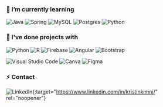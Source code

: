 <!-- ### Hi there 👋 -->

### 🌱 I’m currently learning 
![Java](https://img.shields.io/badge/java-%23ED8B00.svg?style=for-the-badge&logo=java&logoColor=white)
![Spring](https://img.shields.io/badge/spring-%236DB33F.svg?style=for-the-badge&logo=spring&logoColor=white)
![MySQL](https://img.shields.io/badge/mysql-%2300f.svg?style=for-the-badge&logo=mysql&logoColor=white)
![Postgres](https://img.shields.io/badge/postgres-%23316192.svg?style=for-the-badge&logo=postgresql&logoColor=white)
![Python](https://img.shields.io/badge/python-3670A0?style=for-the-badge&logo=python&logoColor=ffdd54)

### 🔭 I've done projects with
![Python](https://img.shields.io/badge/python-3670A0?style=for-the-badge&logo=python&logoColor=ffdd54)
![R](https://img.shields.io/badge/r-%23276DC3.svg?style=for-the-badge&logo=r&logoColor=white)
![Firebase](https://img.shields.io/badge/firebase-%23039BE5.svg?style=for-the-badge&logo=firebase) 
![Angular](https://img.shields.io/badge/angular-%23DD0031.svg?style=for-the-badge&logo=angular&logoColor=white)
![Bootstrap](https://img.shields.io/badge/bootstrap-%23563D7C.svg?style=for-the-badge&logo=bootstrap&logoColor=white)

![Visual Studio Code](https://img.shields.io/badge/Visual%20Studio%20Code-0078d7.svg?style=for-the-badge&logo=visual-studio-code&logoColor=white)
![Canva](https://img.shields.io/badge/Canva-%2300C4CC.svg?style=for-the-badge&logo=Canva&logoColor=white)
![Figma](https://img.shields.io/badge/figma-%23F24E1E.svg?style=for-the-badge&logo=figma&logoColor=white)

### ⚡ Contact 

![LinkedIn](https://img.shields.io/badge/linkedin-%230077B5.svg?style=for-the-badge&logo=linkedin&logoColor=white){:target="https://www.linkedin.com/in/kristinkimnj/" rel="noopener"}


